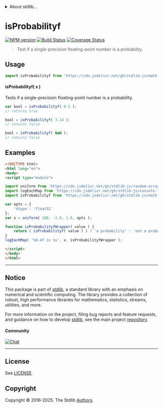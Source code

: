 <!--

@license Apache-2.0

Copyright (c) 2025 The Stdlib Authors.

Licensed under the Apache License, Version 2.0 (the "License");
you may not use this file except in compliance with the License.
You may obtain a copy of the License at

   http://www.apache.org/licenses/LICENSE-2.0

Unless required by applicable law or agreed to in writing, software
distributed under the License is distributed on an "AS IS" BASIS,
WITHOUT WARRANTIES OR CONDITIONS OF ANY KIND, either express or implied.
See the License for the specific language governing permissions and
limitations under the License.

-->


<details>
  <summary>
    About stdlib...
  </summary>
  <p>We believe in a future in which the web is a preferred environment for numerical computation. To help realize this future, we've built stdlib. stdlib is a standard library, with an emphasis on numerical and scientific computation, written in JavaScript (and C) for execution in browsers and in Node.js.</p>
  <p>The library is fully decomposable, being architected in such a way that you can swap out and mix and match APIs and functionality to cater to your exact preferences and use cases.</p>
  <p>When you use stdlib, you can be absolutely certain that you are using the most thorough, rigorous, well-written, studied, documented, tested, measured, and high-quality code out there.</p>
  <p>To join us in bringing numerical computing to the web, get started by checking us out on <a href="https://github.com/stdlib-js/stdlib">GitHub</a>, and please consider <a href="https://opencollective.com/stdlib">financially supporting stdlib</a>. We greatly appreciate your continued support!</p>
</details>

# isProbabilityf

[![NPM version][npm-image]][npm-url] [![Build Status][test-image]][test-url] [![Coverage Status][coverage-image]][coverage-url] <!-- [![dependencies][dependencies-image]][dependencies-url] -->

> Test if a single-precision floating-point number is a probability.



<section class="usage">

## Usage

```javascript
import isProbabilityf from 'https://cdn.jsdelivr.net/gh/stdlib-js/math-base-assert-is-probabilityf@esm/index.mjs';
```

#### isProbabilityf( x )

Tests if a single-precision floating-point number is a probability.

```javascript
var bool = isProbabilityf( 0.5 );
// returns true

bool = isProbabilityf( 3.14 );
// returns false

bool = isProbabilityf( NaN );
// returns false
```

</section>

<!-- /.usage -->

<section class="examples">

## Examples

<!-- eslint no-undef: "error" -->

```html
<!DOCTYPE html>
<html lang="en">
<body>
<script type="module">

import uniform from 'https://cdn.jsdelivr.net/gh/stdlib-js/random-array-uniform@esm/index.mjs';
import logEachMap from 'https://cdn.jsdelivr.net/gh/stdlib-js/console-log-each-map@esm/index.mjs';
import isProbabilityf from 'https://cdn.jsdelivr.net/gh/stdlib-js/math-base-assert-is-probabilityf@esm/index.mjs';

var opts = {
    'dtype': 'float32'
};
var x = uniform( 100, -1.0, 1.0, opts );

function isProbabilityfWrapper( value ) {
    return ( isProbabilityf( value ) ) ? 'a probability' : 'not a probability';
}
logEachMap( '%0.4f is %s', x, isProbabilityfWrapper );

</script>
</body>
</html>
```

</section>

<!-- /.examples -->

<!-- C interface documentation. -->



<!-- Section for related `stdlib` packages. Do not manually edit this section, as it is automatically populated. -->

<section class="related">

</section>

<!-- /.related -->

<!-- Section for all links. Make sure to keep an empty line after the `section` element and another before the `/section` close. -->


<section class="main-repo" >

* * *

## Notice

This package is part of [stdlib][stdlib], a standard library with an emphasis on numerical and scientific computing. The library provides a collection of robust, high performance libraries for mathematics, statistics, streams, utilities, and more.

For more information on the project, filing bug reports and feature requests, and guidance on how to develop [stdlib][stdlib], see the main project [repository][stdlib].

#### Community

[![Chat][chat-image]][chat-url]

---

## License

See [LICENSE][stdlib-license].


## Copyright

Copyright &copy; 2016-2025. The Stdlib [Authors][stdlib-authors].

</section>

<!-- /.stdlib -->

<!-- Section for all links. Make sure to keep an empty line after the `section` element and another before the `/section` close. -->

<section class="links">

[npm-image]: http://img.shields.io/npm/v/@stdlib/math-base-assert-is-probabilityf.svg
[npm-url]: https://npmjs.org/package/@stdlib/math-base-assert-is-probabilityf

[test-image]: https://github.com/stdlib-js/math-base-assert-is-probabilityf/actions/workflows/test.yml/badge.svg?branch=main
[test-url]: https://github.com/stdlib-js/math-base-assert-is-probabilityf/actions/workflows/test.yml?query=branch:main

[coverage-image]: https://img.shields.io/codecov/c/github/stdlib-js/math-base-assert-is-probabilityf/main.svg
[coverage-url]: https://codecov.io/github/stdlib-js/math-base-assert-is-probabilityf?branch=main

<!--

[dependencies-image]: https://img.shields.io/david/stdlib-js/math-base-assert-is-probabilityf.svg
[dependencies-url]: https://david-dm.org/stdlib-js/math-base-assert-is-probabilityf/main

-->

[chat-image]: https://img.shields.io/gitter/room/stdlib-js/stdlib.svg
[chat-url]: https://app.gitter.im/#/room/#stdlib-js_stdlib:gitter.im

[stdlib]: https://github.com/stdlib-js/stdlib

[stdlib-authors]: https://github.com/stdlib-js/stdlib/graphs/contributors

[umd]: https://github.com/umdjs/umd
[es-module]: https://developer.mozilla.org/en-US/docs/Web/JavaScript/Guide/Modules

[deno-url]: https://github.com/stdlib-js/math-base-assert-is-probabilityf/tree/deno
[deno-readme]: https://github.com/stdlib-js/math-base-assert-is-probabilityf/blob/deno/README.md
[umd-url]: https://github.com/stdlib-js/math-base-assert-is-probabilityf/tree/umd
[umd-readme]: https://github.com/stdlib-js/math-base-assert-is-probabilityf/blob/umd/README.md
[esm-url]: https://github.com/stdlib-js/math-base-assert-is-probabilityf/tree/esm
[esm-readme]: https://github.com/stdlib-js/math-base-assert-is-probabilityf/blob/esm/README.md
[branches-url]: https://github.com/stdlib-js/math-base-assert-is-probabilityf/blob/main/branches.md

[stdlib-license]: https://raw.githubusercontent.com/stdlib-js/math-base-assert-is-probabilityf/main/LICENSE

</section>

<!-- /.links -->
